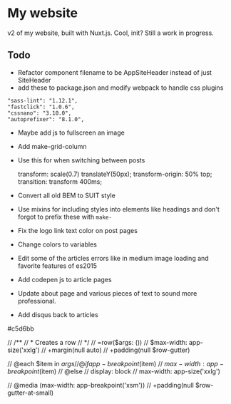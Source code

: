 
# My website

v2 of my website, built with Nuxt.js. Cool, init? Still a work in progress.

## Todo

- Refactor component filename to be AppSiteHeader instead of just SiteHeader
- add these to package.json and modify webpack to handle css plugins

```
"sass-lint": "1.12.1",
"fastclick": "1.0.6",
"cssnano": "3.10.0",
"autoprefixer": "8.1.0",
```

- Maybe add js to fullscreen an image
- Add make-grid-column
- Use this for when switching between posts


     transform: scale(0.7) translateY(50px);
    transform-origin: 50% top;
    transition: transform 400ms;

- Convert all old BEM to SUIT style
- Use mixins for including styles into elements like headings and don't forgot to prefix these with `make-`
- Fix the logo link text color on post pages
- Change colors to variables
- Edit some of the articles errors like in medium image loading and favorite features of es2015
- Add codepen js to article pages
- Update about page and various pieces of text to sound more professional.
- Add disqus back to articles


#c5d6bb



// /**
//  * Creates a row
//  */
// =row($args: ())
//   $max-width: app-size('xxlg')
//   +margin(null auto)
//   +padding(null $row-gutter)

//   @each $item in $args
//     @if app-breakpoint($item)
//       $max-width: app-breakpoint($item)
//       @else
//   display: block
//   max-width: app-size('xxlg')

//   @media (max-width: app-breakpoint('xsm'))
//     +padding(null $row-gutter-at-small)


